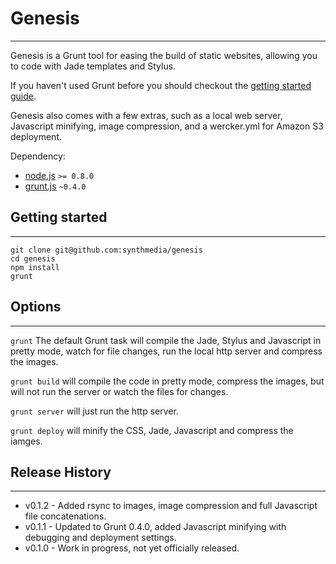 # Genesis
---

Genesis is a Grunt tool for easing the build of static websites, allowing you to code with Jade templates and Stylus.

If you haven't used Grunt before you should checkout the [getting started guide](http://gruntjs.com/getting-started).

Genesis also comes with a few extras, such as a local web server, Javascript minifying, image compression, and a wercker.yml for Amazon S3 deployment.

Dependency:
  - [node.js](http://nodejs.org) `>= 0.8.0`
  - [grunt.js](http://gruntjs.com) `~0.4.0`

## Getting started
---

```
git clone git@github.com:synthmedia/genesis
cd genesis
npm install
grunt
```

## Options
---

`grunt` The default Grunt task will compile the Jade, Stylus and Javascript in pretty mode, watch for file changes, run the local http server and compress the images.

`grunt build` will compile the code in pretty mode, compress the images, but will not run the server or watch the files for changes.

`grunt server` will just run the http server.

`grunt deploy` will minify the CSS, Jade, Javascript and compress the iamges.

## Release History
---

* v0.1.2 - Added rsync to images, image compression and full Javascript file concatenations.
* v0.1.1 - Updated to Grunt 0.4.0, added Javascript minifying with debugging and deployment settings.
* v0.1.0 - Work in progress, not yet officially released.
